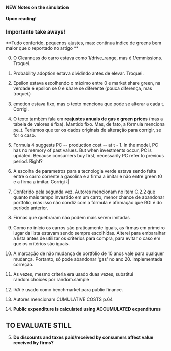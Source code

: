 #### NEW Notes on the simulation

#### Upon reading!

### Importante take aways!

**Tudo conferido, pequenos ajustes, mas: continua índice de greens bem  maior que o reportado no artigo
**

0. O Cleanness do carro estava como 1/drive_range, mas é 1/emmissions. Troquei.
1. Probability adoption estava dividindo antes de elevar. Troquei.
2. Epsilon estava escolhendo o máximo entre 0 e market share green, na verdade é epsilon se 0 e share se diferente 
(pouca diferença, mas troquei.)
3. emotion estava fixo, mas o texto menciona que pode se alterar a cada t. Corrigi.
4. O texto também fala em **reajustes anuais de gas e green prices** (mas a tabela de valores é fixa). Mantido fixo.
Mas, de fato, a fórmula menciona pe_t. Teríamos que ter os dados originais de alteração para corrigir, se for o caso.
5. Formula 4 suggests PC -- production cost -- at t - 1. In the model, PC has no memory of past values. But when 
investments occur, PC is updated. Because consumers buy first, necessarily PC refer to previous period. Right?
6. A escolha de parametros para a tecnologia verde estava sendo feita entre o carro corrente a gasolina e a firma 
a imitar e não entre green t0 e a firma a imitar. Corrigi :|
7. Conferido pela segunda vez. Autores mencionam no item C.2.2 que quanto mais tempo investido em um carro, menor chance
de abandonar portfólio, mas isso não condiz com a fórmula e afirmação que ROI é do período anterior. 
8. Firmas que quebraram não podem mais serem imitadas
9. Como no início os carros são praticamente iguais, as firmas em primeiro lugar da lista estavam sendo sempre 
escolhidas. Alterei para embaralhar a lista antes de utilizar os critérios para compra, para evitar o caso em que os 
critérios são iguais.
10. A marcação de não mudança de portfólio de 10 anos vale para qualquer mudança. Portanto, só pode abandonar 'gas' no
ano 20. Implementada correção.
11. As vezes, mesmo criteria era usado duas vezes, substitui random.choices por random.sample

0. IVA é usado como benchmarket para public finance.
1. Autores mencionam CUMULATIVE COSTS p.64
6. **Public expenditure is calculated using ACCUMULATED expenditures**

## TO EVALUATE STILL
5. **Do discounts and taxes paid/received by consumers affect value received by firms?**

 